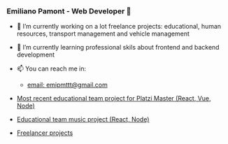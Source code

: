 ### Emiliano Pamont - Web Developer 👋

- 🔭 I’m currently working on a lot freelance projects: educational, human resources, transport management and vehicle management

- 🌱 I’m currently learning professional skils about frontend and backend development
- 📫 You can reach me in:

	- [email: emipmttt@gmail.com](mailto:emipmttt@gmail.com "emipmttt@gmail.com")
	


- [Most recent educational team project for Platzi Master (React, Vue, Node)](https://productivemaster.github.io/)
- [Educational team music project (React, Node)](https://cday.tk)
- [Freelancer projects](https://www.workana.com/freelancer/94f2313b567273ed14d67d6efccd557e "Workana")
